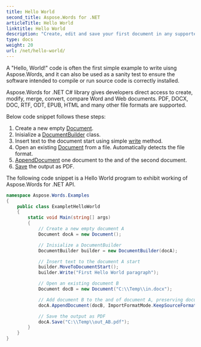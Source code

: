 ```yaml
---
title: Hello World
second_title: Aspose.Words for .NET
articleTitle: Hello World
linktitle: Hello World
description: "Create, edit and save your first document in any supported format using Aspose.Words for .NET to experience its simplicity and power in C#."
type: docs
weight: 20
url: /net/hello-world/
---
```


A "Hello, World!" code is often the first simple example to write uisng Aspose.Words, and it can also be used as a sanity test to ensure the software intended to compile or run source code is correctly installed.

Aspose.Words for .NET C# library gives developers direct access to create, modify, merge, convert, compare Word and Web documents. PDF, DOCX, DOC, RTF, ODT, EPUB, HTML and many other file formats are supported.

Below code snippet follows these steps:

1. Create a new empty [Document](https://apireference.aspose.com/words/net/aspose.words/document).
1. Inisialize a [DocumentBuilder](https://apireference.aspose.com/words/net/aspose.words/documentbuilder) class.
1. Insert text to the document start using simple [write](https://apireference.aspose.com/words/net/aspose.words/documentbuilder/methods/write) method.
1. Open an existing [Document](https://apireference.aspose.com/words/net/aspose.words/document/constructors/3) from a file. Automatically detects the file format.
1. [AppendDocument](https://apireference.aspose.com/words/net/aspose.words/document/methods/appenddocument) one document to the and of the second document.
1. [Save](https://apireference.aspose.com/words/net/aspose.words.document/save/methods/2) the output as PDF.

The following code snippet is a Hello World program to exhibit working of Aspose.Words for .NET API.

```csharp
namespace Aspose.Words.Examples
{
    public class ExampletHelloWorld
    {
        static void Main(string[] args)
        {
            // Create a new empty document A
            Document docA = new Document();

            // Inisialize a DocumentBuilder
            DocumentBuilder builder = new DocumentBuilder(docA);

            // Insert text to the document A start
            builder.MoveToDocumentStart();
            builder.Write("First Hello World paragraph");

            // Open an existing document B
            Document docB = new Document("C:\\Temp\\in.docx");

            // Add document B to the and of document A, preserving document B formatting
            docA.AppendDocument(docB, ImportFormatMode.KeepSourceFormatting);

            // Save the output as PDF
            docA.Save("C:\\Temp\\out_AB.pdf");
        }
    }
}
```
